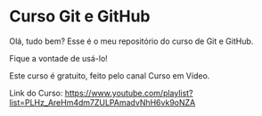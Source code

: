# Curso Git e GitHub
Olá, tudo bem? Esse é o meu repositório do curso de Git e GitHub.

Fique a vontade de usá-lo!

Este curso é gratuito, feito pelo canal Curso em Vídeo.

Link do Curso: https://www.youtube.com/playlist?list=PLHz_AreHm4dm7ZULPAmadvNhH6vk9oNZA
